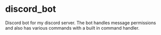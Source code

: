 # discord_bot
Discord bot for my discord server. The bot handles message permissions and also has various commands with a built in command handler.
